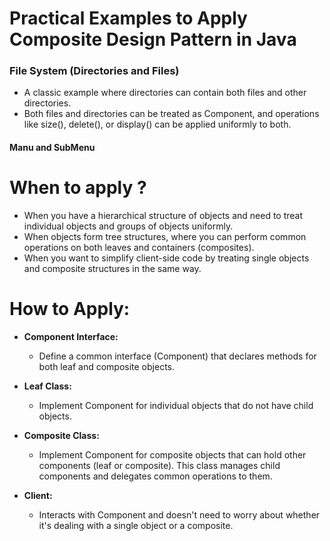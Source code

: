 # Practical Examples to Apply Composite Design Pattern in Java

### File System (Directories and Files)
 - A classic example where directories can contain both files and other directories. 
 - Both files and directories can be treated as Component, and operations like size(), delete(), or display() can be applied uniformly to both.  

#### Manu and SubMenu 


# When to apply ? 
- When you have a hierarchical structure of objects and need to treat individual objects and groups of objects uniformly.
- When objects form tree structures, where you can perform common operations on both leaves and containers (composites).
- When you want to simplify client-side code by treating single objects and composite structures in the same way.

# How to Apply:

- **Component Interface:** 
  - Define a common interface (Component) that declares methods for both leaf and composite objects.
  
- **Leaf Class:** 
  - Implement Component for individual objects that do not have child objects.

- **Composite Class:** 
  - Implement Component for composite objects that can hold other components (leaf or composite). This class manages child components and delegates common operations to them.

- **Client:** 
  - Interacts with Component and doesn't need to worry about whether it's dealing with a single object or a composite.